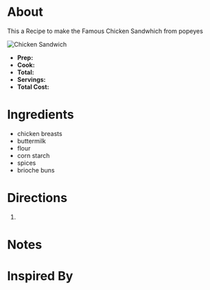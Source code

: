 # About
This a Recipe to make the Famous Chicken Sandwhich from popeyes


![Chicken Sandwich](https://assets3.thrillist.com/v1/image/2837148/size/gn-gift_guide_variable_c.jpg)

- **Prep:** 
- **Cook:** 
- **Total:** 
- **Servings:** 
- **Total Cost:** 

# Ingredients

- chicken breasts
- buttermilk
- flour
- corn starch
- spices
- brioche buns

# Directions
1.

# Notes



# Inspired By

